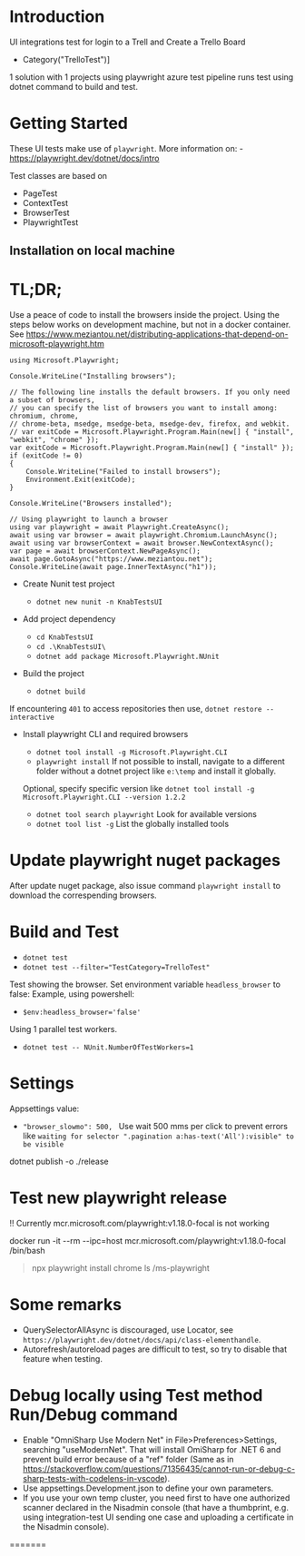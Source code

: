 # Introduction 

UI integrations test for login to a Trell and Create a Trello Board

- Category("TrelloTest")]
 

1 solution with 1 projects using playwright
azure test pipeline runs test using dotnet command to build and test.


# Getting Started

These UI tests make use of `playwright`. More information on:
    - https://playwright.dev/dotnet/docs/intro

Test classes are based on

- PageTest
- ContextTest
- BrowserTest
- PlaywrightTest


##	Installation on local machine

# TL;DR;

Use a peace of code to install the browsers inside the project. Using the steps below works on development machine, but not in a docker container.
See https://www.meziantou.net/distributing-applications-that-depend-on-microsoft-playwright.htm

```
using Microsoft.Playwright;

Console.WriteLine("Installing browsers");

// The following line installs the default browsers. If you only need a subset of browsers,
// you can specify the list of browsers you want to install among: chromium, chrome,
// chrome-beta, msedge, msedge-beta, msedge-dev, firefox, and webkit.
// var exitCode = Microsoft.Playwright.Program.Main(new[] { "install", "webkit", "chrome" });
var exitCode = Microsoft.Playwright.Program.Main(new[] { "install" });
if (exitCode != 0)
{
    Console.WriteLine("Failed to install browsers");
    Environment.Exit(exitCode);
}

Console.WriteLine("Browsers installed");

// Using playwright to launch a browser
using var playwright = await Playwright.CreateAsync();
await using var browser = await playwright.Chromium.LaunchAsync();
await using var browserContext = await browser.NewContextAsync();
var page = await browserContext.NewPageAsync();
await page.GotoAsync("https://www.meziantou.net");
Console.WriteLine(await page.InnerTextAsync("h1"));
```

- Create Nunit test project
  - `dotnet new nunit -n KnabTestsUI`

- Add project dependency
  - `cd KnabTestsUI`
  -  `cd .\KnabTestsUI\`
  - `dotnet add package Microsoft.Playwright.NUnit`

- Build the project
  - `dotnet build`

If encountering `401` to access repositories then use, `dotnet restore --interactive`

- Install playwright CLI and required browsers
  - `dotnet tool install -g Microsoft.Playwright.CLI`
  - `playwright install`
  If not possible to install, navigate to a different folder without a dotnet project like `e:\temp` and install it globally.

  Optional, specify specific version like `dotnet tool install -g Microsoft.Playwright.CLI --version 1.2.2`
  - `dotnet tool search playwright` Look for available versions
  - `dotnet tool list -g` List the globally installed tools

# Update playwright nuget packages

After update nuget package, also issue command `playwright install` to download the correspending browsers.

# Build and Test

- `dotnet test`
- `dotnet test --filter="TestCategory=TrelloTest"`


Test showing the browser. Set environment variable `headless_browser` to false:
Example, using powershell:

- `$env:headless_browser='false'`

Using 1 parallel test workers.
- `dotnet test -- NUnit.NumberOfTestWorkers=1`
# Settings

Appsettings value:
 - `"browser_slowmo": 500, `
    Use wait 500 mms per click to prevent errors like `waiting for selector ".pagination a:has-text('All'):visible" to be visible`

dotnet publish -o ./release         

# Test new playwright release
!! Currently mcr.microsoft.com/playwright:v1.18.0-focal is not working

docker run -it --rm --ipc=host mcr.microsoft.com/playwright:v1.18.0-focal /bin/bash
> npx playwright install chrome
> ls /ms-playwright

# Some remarks

- QuerySelectorAllAsync is discouraged, use Locator, see `https://playwright.dev/dotnet/docs/api/class-elementhandle`.
- Autorefresh/autoreload pages are difficult to test, so try to disable that feature when testing.

# Debug locally using Test method Run/Debug command
- Enable "OmniSharp Use Modern Net" in File>Preferences>Settings, searching "useModernNet". That will install OmiSharp for .NET 6 and prevent build error because of a "ref" folder (Same as in https://stackoverflow.com/questions/71356435/cannot-run-or-debug-c-sharp-tests-with-codelens-in-vscode).
- Use appsettings.Development.json to define your own parameters.
- If you use your own temp cluster, you need first to have one authorized scanner declared in the Nisadmin console (that have a thumbprint, e.g. using integration-test UI sending one case and uploading a certificate in the Nisadmin console).


=======
